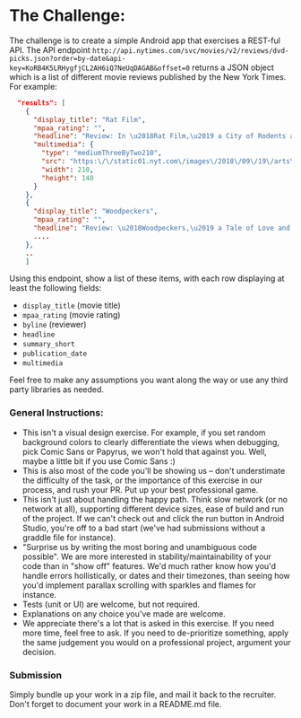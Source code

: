 # The Challenge:

The challenge is to create a simple Android app that exercises a REST-ful API. The API endpoint `http://api.nytimes.com/svc/movies/v2/reviews/dvd-picks.json?order=by-date&api-key=KoRB4K5LRHygfjCL2AH6iQ7NeUqDAGAB&offset=0` returns a JSON object which is a list of different movie reviews published by the New York Times. 
For example:
```json
  "results": [
    {
      "display_title": "Rat Film",
      "mpaa_rating": "",
      "headline": "Review: In \u2018Rat Film,\u2019 a City of Rodents and Racial Oppression",
      "multimedia": {
        "type": "mediumThreeByTwo210",
        "src": "https:\/\/static01.nyt.com\/images\/2018\/09\/19\/arts\/19colette1\/merlin_143890539_b04f8a07-099a-46e2-9af4-3de2e7185111-mediumThreeByTwo210.jpg",
        "width": 210,
        "height": 140
      }
    },
    {
      "display_title": "Woodpeckers",
      "mpaa_rating": "",
      "headline": "Review: \u2018Woodpeckers,\u2019 a Tale of Love and Agonizing Penal Confinement",
      ....
    },
    ..
    ]
```

Using this endpoint, show a list of these items, with each row displaying at least the following fields:
- `display_title` (movie title)
- `mpaa_rating` (movie rating)
- `byline` (reviewer)
- `headline` 
- `summary_short`
- `publication_date`
- `multimedia` 

Feel free to make any assumptions you want along the way or use any third party libraries as needed.

### General Instructions:
- This isn't a visual design exercise. For example, if you set random background colors to clearly differentiate the views when debugging, pick Comic Sans or Papyrus, we won't hold that against you. Well, maybe a little bit if you use Comic Sans :)
- This is also most of the code you'll be showing us – don't understimate the difficulty of the task, or the importance of this exercise in our process, and rush your PR. Put up your best professional game.
- This isn't just about handling the happy path. Think slow network (or no network at all), supporting different device sizes, ease of build and run of the project. If we can't check out and click the run button in Android Studio, you're off to a bad start (we've had submissions without a graddle file for instance).
- "Surprise us by writing the most boring and unambiguous code possible". We are more interested in stability/maintainability of your code than in "show off" features. We'd much rather know how you'd handle errors hollistically, or dates and their timezones, than seeing how you'd implement parallax scrolling with sparkles and flames for instance.
- Tests (unit or UI) are welcome, but not required.
- Explanations on any choice you've made are welcome.
- We appreciate there's a lot that is asked in this exercise. If you need more time, feel free to ask. If you need to de-prioritize something, apply the same judgement you would on a professional project, argument your decision.

### Submission
Simply bundle up your work in a zip file, and mail it back to the recruiter. Don't forget to document your work in a README.md file.